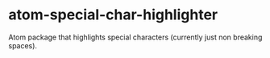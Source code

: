 # atom-special-char-highlighter

Atom package that highlights special characters (currently just non breaking spaces).

